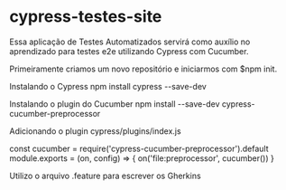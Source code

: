 # cypress-testes-site
Essa aplicação de Testes Automatizados servirá como auxílio no aprendizado para testes e2e utilizando Cypress com Cucumber.

Primeiramente criamos um novo repositório e iniciarmos com $npm init.

Instalando o Cypress
npm install cypress --save-dev

Instalando o plugin do Cucumber
npm install --save-dev cypress-cucumber-preprocessor

Adicionando o plugin
cypress/plugins/index.js

const cucumber = require('cypress-cucumber-preprocessor').default
module.exports = (on, config) => {
  on('file:preprocessor', cucumber())
}

Utilizo o arquivo .feature para escrever os Gherkins
